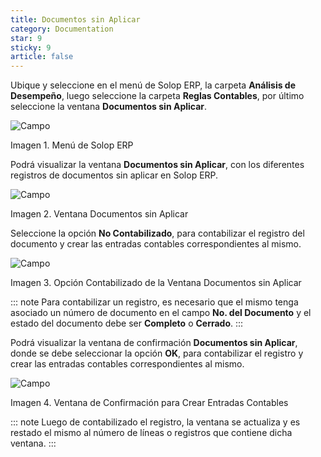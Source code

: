 ```yaml
---
title: Documentos sin Aplicar
category: Documentation
star: 9
sticky: 9
article: false
---
```


Ubique y seleccione en el menú de Solop ERP, la carpeta **Análisis de Desempeño**, luego seleccione la carpeta **Reglas Contables**, por último seleccione la ventana **Documentos sin Aplicar**.

![Campo](/assets/img/docs/accounting-management/acm-accounting-image460.png)

Imagen 1. Menú de Solop ERP

Podrá visualizar la ventana **Documentos sin Aplicar**, con los diferentes registros de documentos sin aplicar en Solop ERP.

![Campo](/assets/img/docs/accounting-management/acm-accounting-image461.png)

Imagen 2. Ventana Documentos sin Aplicar

Seleccione la opción **No Contabilizado**, para contabilizar el registro del documento y crear las entradas contables correspondientes al mismo.

![Campo](/assets/img/docs/accounting-management/acm-accounting-image462.png)

Imagen 3. Opción Contabilizado de la Ventana Documentos sin Aplicar

::: note
Para contabilizar un registro, es necesario que el mismo tenga asociado un número de documento en el campo **No. del Documento** y el estado del documento debe ser **Completo** o **Cerrado**.
:::

Podrá visualizar la ventana de confirmación **Documentos sin Aplicar**, donde se debe seleccionar la opción **OK**, para contabilizar el registro y crear las entradas contables correspondientes al mismo.

![Campo](/assets/img/docs/accounting-management/acm-accounting-image463.png)

Imagen 4. Ventana de Confirmación para Crear Entradas Contables

::: note
Luego de contabilizado el registro, la ventana se actualiza y es restado el mismo al número de líneas o registros que contiene dicha ventana.
:::